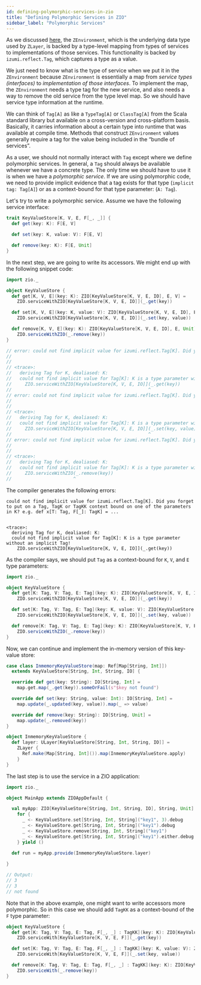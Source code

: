 ```yaml
---
id: defining-polymorphic-services-in-zio
title: "Defining Polymorphic Services in ZIO"
sidebar_label: "Polymorphic Services"
---
```


As we discussed [here](../../contextual/zenvironment.md), the `ZEnvironment`, which is the underlying data type used by `ZLayer`, is backed by a type-level mapping from types of services to implementations of those services. This functionality is backed by `izumi.reflect.Tag`, which captures a type as a value.

We just need to know what is the type of service when we put it in the `ZEnvironment` because `ZEnvironment` is essentially a map from _service types (interfaces)_ to _implementation of those interfaces_. To implement the map, the `ZEnvironment` needs a type tag for the new service, and also needs a way to remove the old service from the type level map. So we should have service type information at the runtime.

We can think of `Tag[A]` as like a `TypeTag[A]` or `ClassTag[A]` from the Scala standard library but available on a cross-version and cross-platform basis. Basically, it carries information about a certain type into runtime that was available at compile time. Methods that construct `ZEnvironment` values generally require a tag for the value being included in the “bundle of services”.

As a user, we should not normally interact with `Tag` except where we define polymorphic services. In general, a `Tag` should always be available whenever we have a concrete type. The only time we should have to use it is when we have a _polymorphic service_. If we are using polymorphic code, we need to provide implicit evidence that a tag exists for that type (`implicit tag: Tag[A]`) or as a context-bound for that type parameter: (`A: Tag`).

Let's try to write a polymorphic service. Assume we have the following service interface:

```scala mdoc:silent
trait KeyValueStore[K, V, E, F[_, _]] {
  def get(key: K): F[E, V]

  def set(key: K, value: V): F[E, V]

  def remove(key: K): F[E, Unit]
}
```

In the next step, we are going to write its accessors. We might end up with the following snippet code:

```scala mdoc:fail:silent
import zio._

object KeyValueStore {
  def get[K, V, E](key: K): ZIO[KeyValueStore[K, V, E, IO], E, V] =
    ZIO.serviceWithZIO[KeyValueStore[K, V, E, IO]](_.get(key))

  def set[K, V, E](key: K, value: V): ZIO[KeyValueStore[K, V, E, IO], E, V] =
    ZIO.serviceWithZIO[KeyValueStore[K, V, E, IO]](_.set(key, value))

  def remove[K, V, E](key: K): ZIO[KeyValueStore[K, V, E, IO], E, Unit] =
    ZIO.serviceWithZIO(_.remove(key))
}

// error: could not find implicit value for izumi.reflect.Tag[K]. Did you forget to put on a Tag, TagK or TagKK context bound on one of the parameters in K? e.g. def x[T: Tag, F[_]: TagK] = ...
// 
// 
// <trace>: 
//   deriving Tag for K, dealiased: K:
//   could not find implicit value for Tag[K]: K is a type parameter without an implicit Tag!
//     ZIO.serviceWithZIO[KeyValueStore[K, V, E, IO]](_.get(key))
//                                                   ^
// error: could not find implicit value for izumi.reflect.Tag[K]. Did you forget to put on a Tag, TagK or TagKK context bound on one of the parameters in K? e.g. def x[T: Tag, F[_]: TagK] = ...
// 
// 
// <trace>: 
//   deriving Tag for K, dealiased: K:
//   could not find implicit value for Tag[K]: K is a type parameter without an implicit Tag!
//     ZIO.serviceWithZIO[KeyValueStore[K, V, E, IO]](_.set(key, value))
//                                                   ^
// error: could not find implicit value for izumi.reflect.Tag[K]. Did you forget to put on a Tag, TagK or TagKK context bound on one of the parameters in K? e.g. def x[T: Tag, F[_]: TagK] = ...
// 
// 
// <trace>: 
//   deriving Tag for K, dealiased: K:
//   could not find implicit value for Tag[K]: K is a type parameter without an implicit Tag!
//     ZIO.serviceWithZIO(_.remove(key))
//                       ^
```

The compiler generates the following errors:

```
could not find implicit value for izumi.reflect.Tag[K]. Did you forget to put on a Tag, TagK or TagKK context bound on one of the parameters in K? e.g. def x[T: Tag, F[_]: TagK] = ...


<trace>: 
  deriving Tag for K, dealiased: K:
  could not find implicit value for Tag[K]: K is a type parameter without an implicit Tag!
    ZIO.serviceWithZIO[KeyValueStore[K, V, E, IO]](_.get(key))
```

As the compiler says, we should put `Tag` as a context-bound for `K`, `V`, and `E` type parameters:

```scala mdoc:silent
import zio._

object KeyValueStore {
  def get[K: Tag, V: Tag, E: Tag](key: K): ZIO[KeyValueStore[K, V, E, IO], E, V] =
    ZIO.serviceWithZIO[KeyValueStore[K, V, E, IO]](_.get(key))

  def set[K: Tag, V: Tag, E: Tag](key: K, value: V): ZIO[KeyValueStore[K, V, E, IO], E, V] =
    ZIO.serviceWithZIO[KeyValueStore[K, V, E, IO]](_.set(key, value))

  def remove[K: Tag, V: Tag, E: Tag](key: K): ZIO[KeyValueStore[K, V, E, IO], E, Unit] =
    ZIO.serviceWithZIO(_.remove(key))
}
```

Now, we can continue and implement the in-memory version of this key-value store:

```scala mdoc:silent
case class InmemoryKeyValueStore(map: Ref[Map[String, Int]])
  extends KeyValueStore[String, Int, String, IO] {

  override def get(key: String): IO[String, Int] =
    map.get.map(_.get(key)).someOrFail(s"$key not found")

  override def set(key: String, value: Int): IO[String, Int] =
    map.update(_.updated(key, value)).map(_ => value)

  override def remove(key: String): IO[String, Unit] =
    map.update(_.removed(key))
}

object InmemoryKeyValueStore {
  def layer: ULayer[KeyValueStore[String, Int, String, IO]] =
    ZLayer {
      Ref.make(Map[String, Int]()).map(InmemoryKeyValueStore.apply)
    }
}
```

The last step is to use the service in a ZIO application:

```scala mdoc:compile-only
import zio._

object MainApp extends ZIOAppDefault {

  val myApp: ZIO[KeyValueStore[String, Int, String, IO], String, Unit] =
    for {
      _ <- KeyValueStore.set[String, Int, String]("key1", 3).debug
      _ <- KeyValueStore.get[String, Int, String]("key1").debug
      _ <- KeyValueStore.remove[String, Int, String]("key1")
      _ <- KeyValueStore.get[String, Int, String]("key1").either.debug
    } yield ()

  def run = myApp.provide(InmemoryKeyValueStore.layer)
  
}

// Output:
// 3
// 3
// not found
```

Note that in the above example, one might want to write accessors more polymorphic. So in this case we should add `TagKK` as a context-bound of the `F` type parameter:

```scala mdoc:compile-only
object KeyValueStore {
  def get[K: Tag, V: Tag, E: Tag, F[_, _] : TagKK](key: K): ZIO[KeyValueStore[K, V, E, F], Nothing, F[E, V]] =
    ZIO.serviceWith[KeyValueStore[K, V, E, F]](_.get(key))

  def set[K: Tag, V: Tag, E: Tag, F[_, _] : TagKK](key: K, value: V): ZIO[KeyValueStore[K, V, E, F], Nothing, F[E, V]] =
    ZIO.serviceWith[KeyValueStore[K, V, E, F]](_.set(key, value))

  def remove[K: Tag, V: Tag, E: Tag, F[_, _] : TagKK](key: K): ZIO[KeyValueStore[K, V, E, F], E, Unit] =
    ZIO.serviceWith(_.remove(key))
}
```

